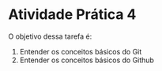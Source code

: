 # Atividade Prática 4

O objetivo dessa tarefa é:
1. Entender os conceitos básicos do Git 
2. Entender os conceitos básicos do Github

